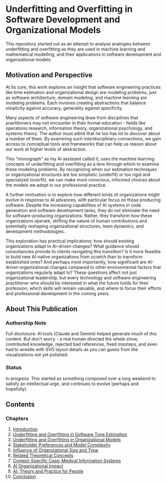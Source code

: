 # Underfitting and Overfitting in Software Development and Organizational Models

This repository started out as an attempt to analyse analogies between underfitting and overfitting as they are used in machine learning and mathematical modelling, and their applications in software development and organizational models.

## Motivation and Perspective

At its core, this work explores an insight that software engineering practices like time estimation and organizational design are modeling problems, just as software architecture, domain modeling, and machine learning are modeling problems. Each involves creating abstractions that balance simplicity against accuracy, generality against specificity.

Many aspects of software engineering draw from disciplines that practitioners may not encounter in their formal education - fields like operations research, information theory, organizational psychology, and systems theory. The author must admit that
he too has lot to discover about a number of them. By examining such interdisciplinary connections, we gain access to conceptual tools and
frameworks that can help us reason about our work at higher levels of abstraction.

This "monograph" as my AI assistant called it, uses the machine learning concepts of underfitting and overfitting as a lens through which to examine these modeling problems. By recognizing when our estimation techniques or organizational structures are too simplistic (underfit) or too rigid and specialized (overfit), we can make more conscious, informed choices about the models we adopt in our professional practice.

A further motivation is to explore how different kinds of organizations might evolve in response to AI advances, with particular focus on those producing software. Despite the increasing capabilities of AI systems in code generation and software development tasks, they do not eliminate the need for software-producing organizations. Rather, they transform how these organizations operate, shifting the nature of human contributions and potentially reshaping organizational structures, team dynamics, and development methodologies.

This exploration has practical implications: how should existing organizations adapt to AI-driven changes? What guidance should consultancies provide to clients navigating this transition? Is it more feasible to build new AI-native organizations from scratch than to transform established ones? And perhaps most importantly, how significant are AI-driven organizational changes compared to other environmental factors that organizations regularly adapt to? These questions affect not just organizational leadership, but every technology and software engineering practitioner who should be interested in what the future holds for their profession, which skills will remain valuable, and where to focus their efforts and professional development in the coming years.

## About This Publication

### Authorship Note

Full disclosure: AI tools (Claude and Gemini) helped generate much of this content. But don't worry - a real human directed the whole show, contributed knowledge, rejected bad references, fixed missteps, and even had to wrestle with SVG layout details as you can guess from the visualizations not yet polished.

### Status

In progress. This started as something composed over a long weekend to satisfy an intellectual urge, and continues to evolve (perhaps and hopefully).

## Contents

### Chapters
1. [Introduction](chapters/01-introduction.md)
2. [Underfitting and Overfitting in Software Time Estimation](chapters/02-software-time-estimation.md)
3. [Underfitting and Overfitting in Organizational Models](chapters/03-organizational-models.md)
4. [Stakeholder Preferences and Model Complexity](chapters/04-stakeholder-preferences.md)
5. [Influence of Organizational Size and Type](chapters/05-organizational-size-influence.md)
6. [Related Theoretical Concepts](chapters/06-theoretical-concepts.md)
7. [Context-Specific Case: Medical Information Systems](chapters/07-medical-systems-case.md)
8. [AI Organizational Impact](chapters/08-ai-organizational-impact.md)
9. [AI: Theory and Practice for People](chapters/09-ai-people-theory-practice.md)
10. [Conclusion](chapters/10-conclusion.md)
